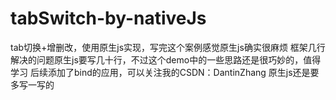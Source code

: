 # tabSwitch-by-nativeJs
tab切换+增删改，使用原生js实现，写完这个案例感觉原生js确实很麻烦
框架几行解决的问题原生js要写几十行，不过这个demo中的一些思路还是很巧妙的，值得学习
后续添加了bind的应用，可以关注我的CSDN：DantinZhang
原生js还是要多写一写的
